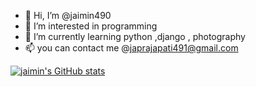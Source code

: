 - 👋 Hi, I’m @jaimin490
- 👀 I’m interested in programming
- 🌱 I’m currently learning python ,django , photography
- 📫 you can contact me @japrajapati491@gmail.com
<!---
jaimin490/jaimin490 is a ✨ special ✨ repository because its `README.md` (this file) appears on your GitHub profile.
You can click the Preview link to take a look at your changes.
--->



[![jaimin's GitHub stats](https://github-readme-stats.vercel.app/api?username=jaimin490)](https://github.com/anuraghazra/github-readme-stats)

